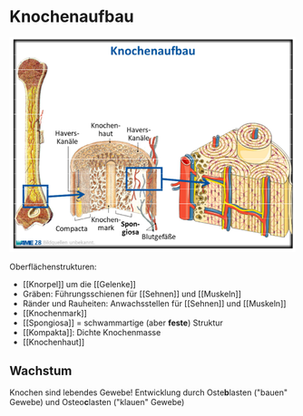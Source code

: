 # Knochenaufbau

![](attachments/Knochenaufbau.png)

Oberflächenstrukturen:

- [[Knorpel]] um die [[Gelenke]]
- Gräben: Führungsschienen für [[Sehnen]] und [[Muskeln]]
- Ränder und Rauheiten: Anwachsstellen für [[Sehnen]] und [[Muskeln]]
- [[Knochenmark]]
- [[Spongiosa]] = schwammartige (aber **feste**) Struktur
- [[Kompakta]]: Dichte Knochenmasse
- [[Knochenhaut]]

## Wachstum

Knochen sind lebendes Gewebe! Entwicklung durch Oste**b**lasten ("bauen" Gewebe) und Osteo**c**lasten ("klauen" Gewebe)
